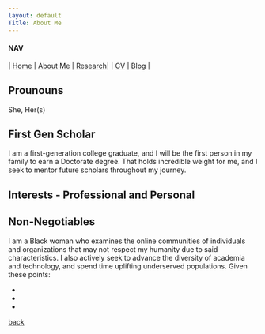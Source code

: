 ```yaml
---
layout: default
Title: About Me
---
```

#### NAV

| [Home](./index.html) | [About Me](./about.html) | [Research](./research.html)|
| [CV](./cv.html)      | [Blog](./blog.html)      |

## Prounouns

She, Her(s)

## First Gen Scholar

I am a first-generation college graduate, and I will be the first person in my family to earn a Doctorate degree. That holds incredible weight for me, and I seek to mentor future scholars throughout my journey.


## Interests - Professional and Personal

## Non-Negotiables

I am a Black woman who examines the online communities of individuals and organizations that may not respect my humanity due to said characteristics. I also actively seek to advance the diversity of academia and technology, and spend time uplifting underserved populations. Given these points:

* 
*
*












[back](./)
